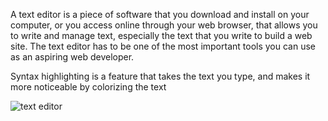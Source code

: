 A text editor is a piece of software that you download and install on
your computer, or you access online through your web browser, that
allows you to write and manage text, especially the text that you write
to build a web site. The text editor has to be one of the most
important tools you can use as an aspiring web developer.


Syntax highlighting is a feature that takes the text you
type, and makes it more noticeable by colorizing the text

![text editor](https://www.google.com/url?sa=i&url=https%3A%2F%2Fwww.fossmint.com%2Fatom-a-hackable-text-editor-for-linux%2F&psig=AOvVaw31G-yoUUZ4NGYMmoBANY50&ust=1608497103534000&source=images&cd=vfe&ved=0CAIQjRxqFwoTCOiFgoiE2-0CFQAAAAAdAAAAABAD.jpg)
